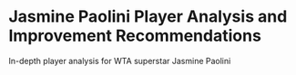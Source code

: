 # Jasmine Paolini Player Analysis and Improvement Recommendations
In-depth player analysis for WTA superstar Jasmine Paolini
